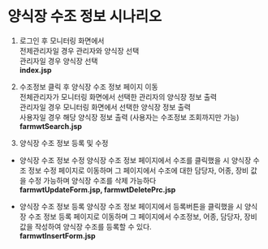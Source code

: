 # 양식장 수조 정보 시나리오

1. 로그인 후 모니터링 화면에서<br>
전제관리자일 경우 관리자와 양식장 선택 <br>
관리자일 경우 양식장 선택<br> 
**index.jsp**

2. 수조정보 클릭 후
양식장 수조 정보 페이지 이동 <br> 
전체관리자가 모니터링 화면에서 선택한 관리자의 양식장 정보 출력 <br>
관리자일 경우 모니터링 화면에서 선택한 양식장 정보 출력<br>
사용자일 경우 해당 양식장 정보 출력 (사용자는 수조정보 조회까지만 가능)<br>
**farmwtSearch.jsp**

3. 양식장 수조 정보 등록 및 수정
- 양식장 수조 정보 수정 
양식장 수조 정보 페이지에서 수조를 클릭했을 시
양식장 수조 정보 수정 페이지로 이동하며 그 페이지에서
수조에 대한 담당자, 어종, 장비 값을 수정 가능하며
양식장 수조를 삭제 가능하다 <br>
**farmwtUpdateForm.jsp, farmwtDeletePrc.jsp**

- 양식장 수조 정보 등록 
양식장 수조 정보 페이지에서 등록버튼을 클릭했을 시
양식장 수조 정보 등록 페이지로 이동하며 그 페이지에서
수조정보, 어종, 담당자, 장비 값을 작성하여 양식장 수조를
등록할 수 있다.<br>
**farmwtInsertForm.jsp**
